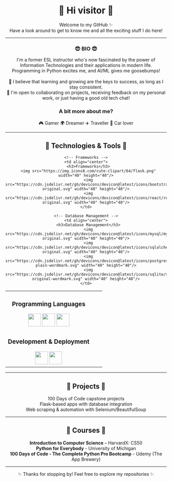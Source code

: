 <div align="center">

<h1>👋 Hi visitor 👋</h1>

<p>
Welcome to my GitHub ✨<br>
Have a look around to get to know me and all the exciting stuff I do here!</p>

<hr>

<h3>😎 BIO 😎</h3>
<p>
I'm a former ESL instructor who's now fascinated by the power of Information Technologies and their applications in modern life.<br>
Programming in Python excites me, and AI/ML gives me goosebumps!<br><br>
🌱 I believe that learning and growing are the keys to success, as long as I stay consistent.<br>
🤝 I'm open to collaborating on projects, receiving feedback on my personal work, or just having a good old tech chat!
</p>

<h3>A bit more about me?</h3>

🎮 Gamer    🌍 Dreamer    ✈️ Traveller    🚗 Car lover

<hr>

<h2>🔧 Technologies & Tools 🔧</h2>

<table align="center" border="0" cellspacing="20">
  <tr>
    <!-- Programming Languages -->
    <td align="center">
      <h3>Programming Languages</h3>
      <img src="https://cdn.jsdelivr.net/gh/devicons/devicon@latest/icons/python/python-original.svg" width="40" height="40"/>
      <img src="https://cdn.jsdelivr.net/gh/devicons/devicon@latest/icons/html5/html5-original.svg" width="40" height="40"/>
      <img src="https://cdn.jsdelivr.net/gh/devicons/devicon@latest/icons/css3/css3-original.svg" width="40" height="40"/>
    </td>

    <!-- Frameworks -->
    <td align="center">
      <h3>Frameworks</h3>
      <img src="https://img.icons8.com/cute-clipart/64/flask.png" width="40" height="40"/>
      <img src="https://cdn.jsdelivr.net/gh/devicons/devicon@latest/icons/bootstrap/bootstrap-original.svg" width="40" height="40"/>
      <img src="https://cdn.jsdelivr.net/gh/devicons/devicon@latest/icons/react/react-original.svg" width="40" height="40"/>
    </td>

    <!-- Database Management -->
    <td align="center">
      <h3>Database Management</h3>
      <img src="https://cdn.jsdelivr.net/gh/devicons/devicon@latest/icons/mysql/mysql-original.svg" width="40" height="40"/>
      <img src="https://cdn.jsdelivr.net/gh/devicons/devicon@latest/icons/sqlalchemy/sqlalchemy-original.svg" width="40" height="40"/>
      <img src="https://cdn.jsdelivr.net/gh/devicons/devicon@latest/icons/postgresql/postgresql-plain-wordmark.svg" width="40" height="40"/>
      <img src="https://cdn.jsdelivr.net/gh/devicons/devicon@latest/icons/sqlite/sqlite-original-wordmark.svg" width="40" height="40"/>
    </td>
  </tr>

  <tr>
    <!-- Development & Deployment -->
    <td align="center">
      <h3>Development & Deployment</h3>
      <img src="https://cdn.jsdelivr.net/gh/devicons/devicon@latest/icons/git/git-original.svg" width="40" height="40"/>
      <img src="https://cdn.jsdelivr.net/gh/devicons/devicon@latest/icons/docker/docker-original.svg" width="40" height="40"/>
    </td>
    <!-- Empty cells to fill the row -->
    <td></td>
    <td></td>
  </tr>
</table>

<hr>

<h2>📂 Projects 📂</h2>

100 Days of Code capstone projects<br>
Flask-based apps with database integration<br>
Web scraping & automation with Selenium/BeautifulSoup<br>

<hr>

<h2>🏅 Courses 🏅</h2>

<b>Introduction to Computer Science</b> – HarvardX: CS50<br>
<b>Python for Everybody</b> - University of Michigan<br>
<b>100 Days of Code - The Complete Python Pro Bootcamp</b> - Udemy (The App Brewery)<br>

<hr>

✨ Thanks for stopping by! Feel free to explore my repositories ✨
